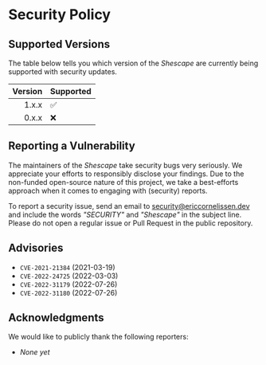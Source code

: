 # Security Policy

## Supported Versions

The table below tells you which version of the _Shescape_ are currently being
supported with security updates.

| Version | Supported          |
| ------: | ------------------ |
|   1.x.x | :white_check_mark: |
|   0.x.x | :x:                |

## Reporting a Vulnerability

The maintainers of the _Shescape_ take security bugs very seriously. We
appreciate your efforts to responsibly disclose your findings. Due to the
non-funded open-source nature of this project, we take a best-efforts approach
when it comes to engaging with (security) reports.

To report a security issue, send an email to [security@ericcornelissen.dev] and
include the words _"SECURITY"_ and _"Shescape"_ in the subject line. Please
do not open a regular issue or Pull Request in the public repository.

## Advisories

- `CVE-2021-21384` (2021-03-19)
- `CVE-2022-24725` (2022-03-03)
- `CVE-2022-31179` (2022-07-26)
- `CVE-2022-31180` (2022-07-26)

## Acknowledgments

We would like to publicly thank the following reporters:

- _None yet_

[security@ericcornelissen.dev]: mailto:security@ericcornelissen.dev?subject=SECURITY%20%28Shescape%29
